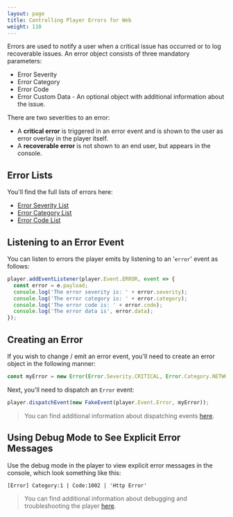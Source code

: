 ```yaml
---
layout: page
title: Controlling Player Errors for Web
weight: 110
---
```


Errors are used to notify a user when a critical issue has occurred or to log recoverable issues. An error object consists of three mandatory parameters:

- Error Severity
- Error Category
- Error Code
- Error Custom Data - An optional object with additional information about the issue.

There are two severities to an error: 
- A **critical error** is triggered in an error event and is shown to the user as error overlay in the player itself.
- A **recoverable error** is not shown to an end user, but appears in the console.

## Error Lists

You'll find the full lists of errors here:

- [Error Severity List](https://github.com/kaltura/playkit-js/blob/master/src/error/severity.js)
- [Error Category List](https://github.com/kaltura/playkit-js/blob/master/src/error/category.js)
- [Error Code List](https://github.com/kaltura/playkit-js/blob/master/src/error/code.js)

## Listening to an Error Event

You can listen to errors the player emits by listening to an '`error`' event as follows:

```javascript
player.addEventListener(player.Event.ERROR, event => {
  const error = e.payload;
  console.log('The error severity is: ' + error.severity);
  console.log('The error category is: ' + error.category);
  console.log('The error code is: ' + error.code);
  console.log('The error data is', error.data);
});
```

## Creating an Error

If you wish to change / emit an error event, you'll need to create an error object in the following manner:

```javascript
const myError = new Error(Error.Severity.CRITICAL, Error.Category.NETWORK, Error.Code.HTTP_ERROR, {url: 'www.some-bad-url.com'});
```

Next, you'll need to dispatch an `Error` event:

```js
player.dispatchEvent(new FakeEvent(player.Event.Error, myError));
```

> You can find additional information about dispatching events [here](https://developer.kaltura.com/player/web/player-events-web).

## Using Debug Mode to See Explicit Error Messages

Use the debug mode in the player to view explicit error messages in the console, which look something like this: 

```
[Error] Category:1 | Code:1002 | 'Http Error'
```

> You can find additional information about debugging and troubleshooting the player [here](https://developer.kaltura.com/player/web/debugging-web). 


